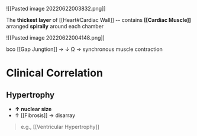 ![[Pasted image 20220622003832.png]]

The **thickest layer** of [[Heart#Cardiac Wall]] -- contains **[[Cardiac Muscle]]** arranged **spirally** around each chamber

![[Pasted image 20220622004148.png]]

bco [[Gap Jungtion]] → ↓ Ω → synchronous muscle contraction

# Clinical Correlation
## Hypertrophy
- **↑ nuclear size**
- ↑ [[Fibrosis]] → disarray

> e.g., [[Ventricular Hypertrophy]]